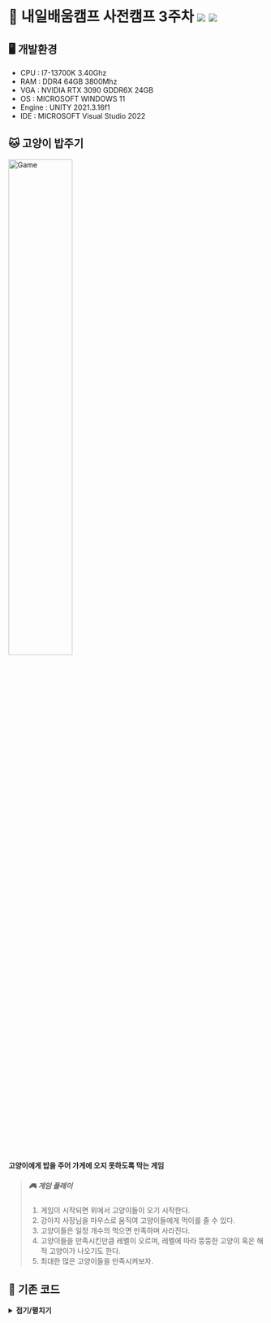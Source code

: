 # 🐶 내일배움캠프 사전캠프 3주차 <img src="https://img.shields.io/badge/Unity-FFFFFF?style=flat&logo=Unity&logoColor=5D5D5D"/> <img src="https://img.shields.io/badge/C%23-5D5D5D?style=flat&logo=csharp&logoColor=FFFFFF"/>   
## 🖥 개발환경    

* CPU : I7-13700K 3.40Ghz    
* RAM : DDR4 64GB 3800Mhz    
* VGA : NVIDIA RTX 3090 GDDR6X 24GB    
* OS : MICROSOFT WINDOWS 11    
* Engine : UNITY 2021.3.16f1    
* IDE : MICROSOFT Visual Studio 2022    

## 🐱 고양이 밥주기    
<img src="/IMGS/Game.gif" width="50%" height="50%" title="game" alt="Game"></img>    
#### 고양이에게 밥을 주어 가게에 오지 못하도록 막는 게임    
> ##### 🎮 게임 플레이
> 1. 게임이 시작되면 위에서 고양이들이 오기 시작한다.    
> 2. 강아지 사장님을 마우스로 움직여 고양이들에게 먹이를 줄 수 있다.    
> 3. 고양이들은 일정 개수의 먹으면 만족하며 사라진다.  
> 4. 고양이들을 만족시킨만큼 레벨이 오르며, 레벨에 따라 뚱뚱한 고양이 혹은 해적 고양이가 나오기도 한다.
> 5. 최대한 많은 고양이들을 만족시켜보자.

## 🔑 기존 코드
<details><summary><b>접기/펼치기</b></summary>

<details><summary><b>GameManager.cs</b></summary>

```csharp
public class Cat : MonoBehaviour
{
    public Transform front;
    public GameObject hungryCat;
    public GameObject fullCat;

    public int type;
    float speed;
    float full;
    float energy = 0.0f;
    bool isFull = false;

    // Start is called before the first frame update
    void Start()
    {
        float x = Random.Range(-9.0f, 9.0f);
        float y = 30.0f;
        transform.position = new Vector2(x, y);

        if (type == 1)
        {
            speed = 0.05f;
            full = 5f;
        }
        else if (type == 2)
        {
            speed = 0.02f;
            full = 10f;
        }
        else if (type == 3)
        {
            speed = 0.1f;
            full = 5f;
        }
    }

    // Update is called once per frame
    void Update()
    {
        transform.position += Vector3.down * speed;

        if (energy < full)
        {
            transform.position += Vector3.down * speed;

            if (transform.position.y < -16.0f)
            {
                GameManager.Instance.GameOver();
            }
        }
        else
        {
            if (transform.position.x > 0)
            {
                transform.position += Vector3.right * 0.05f;
            }
            else
            {
                transform.position += Vector3.left * 0.05f;
            }
            Destroy(gameObject, 3.0f);
        }
    }

    private void OnTriggerEnter2D(Collider2D collision)
    {
        if (collision.gameObject.CompareTag("Food"))
        {
            if (energy < full)
            {
                energy += 1.0f;
                Destroy(collision.gameObject);
                front.localScale = new Vector3(energy / full, 1.0f, 1.0f);

                if (energy == 5.0f)
                {
                    if (!isFull)
                    {
                        isFull = true;
                        hungryCat.SetActive(false);
                        fullCat.SetActive(true);
                        GameManager.Instance.AddScore();
                        Destroy(gameObject, 3.0f);
                    }
                }
            }
        }
    }
}
```

</details>

</details>
